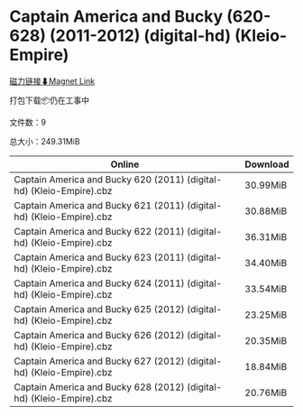 # Captain America and Bucky (620-628) (2011-2012) (digital-hd) (Kleio-Empire)

[磁力链接⬇Magnet Link](magnet:?xt=urn:btih:19180176edf80bfa45aa0bd269716d53d3c896f5&dn=Captain%20America%20and%20Bucky%20%28620-628%29%20%282011-2012%29%20%28digital-hd%29%20%28Kleio-Empire%29)

打包下载📦仍在工事中

文件数：9

总大小：249.31MiB

Online | Download
--- | ---
Captain America and Bucky 620 (2011) (digital-hd) (Kleio-Empire).cbz | 30.99MiB
Captain America and Bucky 621 (2011) (digital-hd) (Kleio-Empire).cbz | 30.88MiB
Captain America and Bucky 622 (2011) (digital-hd) (Kleio-Empire).cbz | 36.31MiB
Captain America and Bucky 623 (2011) (digital-hd) (Kleio-Empire).cbz | 34.40MiB
Captain America and Bucky 624 (2011) (digital-hd) (Kleio-Empire).cbz | 33.54MiB
Captain America and Bucky 625 (2012) (digital-hd) (Kleio-Empire).cbz | 23.25MiB
Captain America and Bucky 626 (2012) (digital-hd) (Kleio-Empire).cbz | 20.35MiB
Captain America and Bucky 627 (2012) (digital-hd) (Kleio-Empire).cbz | 18.84MiB
Captain America and Bucky 628 (2012) (digital-hd) (Kleio-Empire).cbz | 20.76MiB